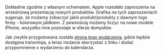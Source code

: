 Dokładnie zgodnie z własnym schematem, Apple rozesłało zaproszenia na wrześniową prezentację nowych produktów. Grafika na tych zaproszeniach sugeruje, że możemy zobaczyć jakiś produkt/produkty z dawnym logo firmy - kolorowym jabłkiem. Z pewnością możemy liczyć na nowe modele iPhone, wszystko inne pozostaje w sferze domysłów.

Jak zwykle przygotowana została [strona tego wydarzenia](https://www.apple.com/apple-events/), gdzie będzie dostępna transmisja, a teraz możecie skorzystać z linku i dodać przypomnienie o wydarzeniu do kalendarza. 
